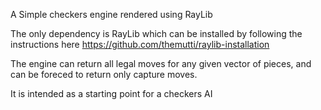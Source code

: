A Simple checkers engine rendered using RayLib

The only dependency is RayLib which can be installed by following the instructions here
https://github.com/themutti/raylib-installation 

The engine can return all legal moves for any given vector of pieces, and can be foreced to return only capture moves.

It is intended as a starting point for a checkers AI
